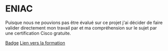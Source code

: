 # ENIAC
Puisque nous ne pouvions pas être évalué sur ce projet
j'ai décider de faire valider directement mon travail
par et ma compréhension sur le sujet par une certification
Cisco gratuite.

[Badge](https://www.credly.com/badges/a8f812bd-15b8-4ee6-a34e-08c41973610b/public_url)
[Lien vers la formation](https://skillsforall.com/course/computer-hardware-basics?courseLang=fr-FR)
